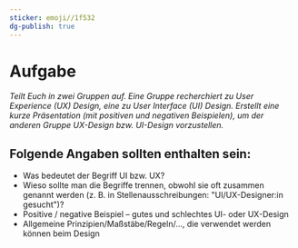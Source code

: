 ```yaml
---
sticker: emoji//1f532
dg-publish: true
---
```

# Aufgabe 

*Teilt Euch in zwei Gruppen auf. Eine Gruppe recherchiert zu User Experience (UX) Design, eine zu User Interface (UI) Design. Erstellt eine kurze Präsentation (mit positiven und negativen Beispielen), um der anderen Gruppe UX-Design bzw. UI-Design vorzustellen.*

## Folgende Angaben sollten enthalten sein: 

- Was bedeutet der Begriff UI bzw. UX? 
- Wieso sollte man die Begriffe trennen, obwohl sie oft zusammen genannt werden (z. B. in Stellenausschreibungen: "UI/UX-Designer:in gesucht")? 
- Positive / negative Beispiel – gutes und schlechtes UI- oder UX-Design 
- Allgemeine Prinzipien/Maßstäbe/Regeln/..., die verwendet werden können beim Design 